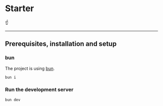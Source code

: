 # Starter

☝

----

## Prerequisites, installation and setup

### bun

The project is using [bun](https://bun.sh/docs/installation).

```bash
bun i
```

### Run the development server

```bash
bun dev
```
